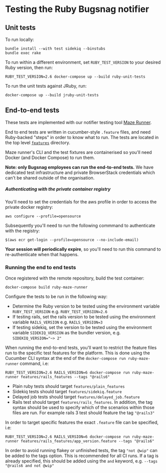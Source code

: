 # Testing the Ruby Bugsnag notifier

## Unit tests

To run locally:

```
bundle install --with test sidekiq --binstubs
bundle exec rake
```

To run within a different environment, set `RUBY_TEST_VERSION` to your desired Ruby version, then run:

```
RUBY_TEST_VERSION=2.6 docker-compose up --build ruby-unit-tests
```

To run the unit tests against JRuby, run:

```
docker-compose up --build jruby-unit-tests
```

## End-to-end tests

These tests are implemented with our notifier testing tool [Maze Runner](https://github.com/bugsnag/maze-runner).

End to end tests are written in cucumber-style `.feature` files, and need Ruby-backed "steps" in order to know what to run. The tests are located in the top level [`features`](/features/) directory.

Maze runner's CLI and the test fixtures are containerised so you'll need Docker (and Docker Compose) to run them.

__Note: only Bugsnag employees can run the end-to-end tests.__ We have dedicated test infrastructure and private BrowserStack credentials which can't be shared outside of the organisation.

##### Authenticating with the private container registry

You'll need to set the credentials for the aws profile in order to access the private docker registry:

```
aws configure --profile=opensource
```

Subsequently you'll need to run the following commmand to authenticate with the registry:

```
$(aws ecr get-login --profile=opensource --no-include-email)
```

__Your session will periodically expire__, so you'll need to run this command to re-authenticate when that happens.

### Running the end to end tests

Once registered with the remote repository, build the test container:

```
docker-compose build ruby-maze-runner
```

Configure the tests to be run in the following way:

- Determine the Ruby version to be tested using the environment variable `RUBY_TEST_VERSION` e.g. `RUBY_TEST_VERSION=2.6`
- If testing rails, set the rails version to be tested using the environment variable `RAILS_VERSION` e.g. `RAILS_VERSION=3`
- If testing sidekiq, set the version to be tested using the environment variable `SIDEKIQ_VERSION` as the bundler version,  e.g. `SIDEKIQ_VERSION="~> 2"`

When running the end-to-end tests, you'll want to restrict the feature files run to the specific test features for the platform.  This is done using the Cucumber CLI syntax at the end of the `docker-compose run ruby-maze-runner` command, i.e:

```
RUBY_TEST_VERSION=2.6 RAILS_VERSION=6 docker-compose run ruby-maze-runner features/rails_features --tags "@rails6"
```

- Plain ruby tests should target `features/plain_features`
- Sidekiq tests should target `features/sidekiq.feature`
- Delayed job tests should target `features/delayed_job.feature`
- Rails test should target `features/rails_features`. In addition, the tag syntax should be used to specify which of the scenarios within those files are run.  For example rails 3 test should feature the tag `"@rails3"`

In order to target specific features the exact `.feature` file can be specified, i.e:

```
RUBY_TEST_VERSION=2.6 RAILS_VERSION=6 docker-compose run ruby-maze-runner features/rails_features/app_version.feature --tags "@rails6"
```

In order to avoid running flakey or unfinished tests, the tag `"not @wip"` can be added to the tags option. This is recommended for all CI runs. If a tag is already specified, this should be added using the `and` keyword, e.g. `--tags "@rails6 and not @wip"`

